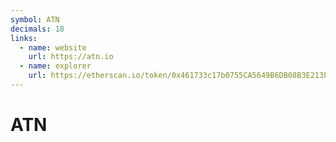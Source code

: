 ```yaml
---
symbol: ATN
decimals: 18
links:
  - name: website
    url: https://atn.io
  - name: explorer
    url: https://etherscan.io/token/0x461733c17b0755CA5649B6DB08B3E213FCf22546
---
```


# ATN
